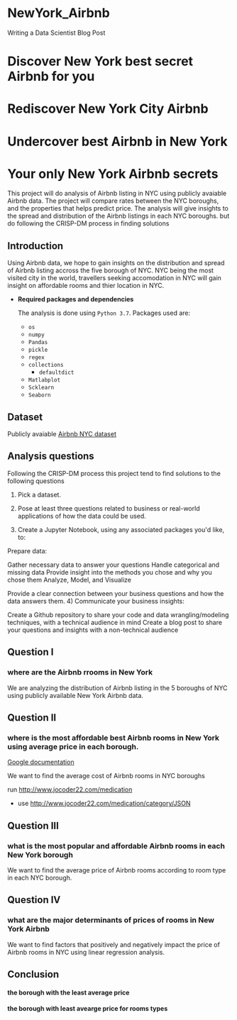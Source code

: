 # NewYork_Airbnb
Writing a Data Scientist Blog Post

# Discover New York best secret Airbnb for you
# Rediscover New York City Airbnb 
# Undercover best Airbnb in New York
# Your only New York Airbnb secrets
This project will do analysis of Airbnb listing in NYC using publicly avaiable Airbnb data. The project will compare rates between the NYC boroughs, and the properties that helps predict price. The analysis will give insights to the spread and distribution of the Airbnb listings in each NYC boroughs. but do following the CRISP-DM process in finding solutions

## Introduction
Using Airbnb data, we hope to gain insights on the distribution and spread of Airbnb listing accross the five borough of NYC. NYC being the most visited city in the world, travellers seeking accomodation in NYC will gain insight on affordable rooms and thier location in NYC.

* **Required packages and dependencies** 
  
  The analysis is done using `Python 3.7`. Packages used are: 
    - `os`
    - `numpy`
    - `Pandas`
    - `pickle`
    - `regex`
    - `collections`
      - `defaultdict`
    - `Matlabplot`
    - `Scklearn`
    - `Seaborn`
    
 ## Dataset
 Publicly avaiable [Airbnb NYC dataset](http://insideairbnb.com/get-the-data.html)
 
 ## Analysis questions
 Following the CRISP-DM process this project tend to find solutions to the following questions

1) Pick a dataset.

2) Pose at least three questions related to business or real-world applications of how the data could be used.

3) Create a Jupyter Notebook, using any associated packages you'd like, to:

Prepare data:

Gather necessary data to answer your questions
Handle categorical and missing data
Provide insight into the methods you chose and why you chose them
Analyze, Model, and Visualize

Provide a clear connection between your business questions and how the data answers them.
4) Communicate your business insights:

Create a Github repository to share your code and data wrangling/modeling techniques, with a technical audience in mind
Create a blog post to share your questions and insights with a non-technical audience 
    
    
    
    
## Question I
### where are the Airbnb rrooms in New York
We are analyzing the distribution of Airbnb listing in the 5 boroughs of NYC using publicly available New York Airbnb data.
## Question II
### where is the most affordable best Airbnb rooms in New York using average price in each borough.
 [Google documentation](https://developers.google.com/identity/protocols/OAuth2)
 
 We want to find the average cost of Airbnb rooms in NYC boroughs

 run http://www.jocoder22.com/medication 
 - use http://www.jocoder22.com/medication/category/JSON 
## Question III
### what is the most popular and affordable Airbnb rooms in each New York borough
We want to find the average price of Airbnb rooms according to room type in each NYC borough.
## Question IV
### what are the major determinants of prices of rooms in New York Airbnb 
We want to find factors that positively and negatively impact the price of Airbnb rooms in NYC using linear regression analysis.
## Conclusion
#### the borough with the least average price
#### the borough with least avearge price for rooms types

